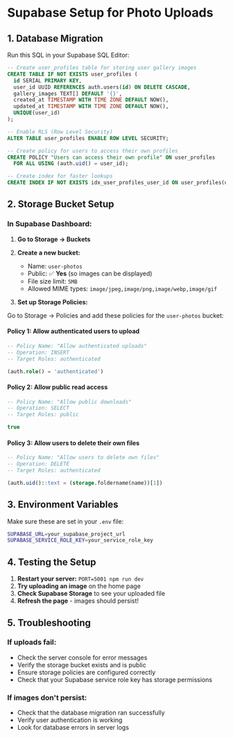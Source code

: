 # Supabase Setup for Photo Uploads

## 1. Database Migration

Run this SQL in your Supabase SQL Editor:

```sql
-- Create user_profiles table for storing user gallery images
CREATE TABLE IF NOT EXISTS user_profiles (
  id SERIAL PRIMARY KEY,
  user_id UUID REFERENCES auth.users(id) ON DELETE CASCADE,
  gallery_images TEXT[] DEFAULT '{}',
  created_at TIMESTAMP WITH TIME ZONE DEFAULT NOW(),
  updated_at TIMESTAMP WITH TIME ZONE DEFAULT NOW(),
  UNIQUE(user_id)
);

-- Enable RLS (Row Level Security)
ALTER TABLE user_profiles ENABLE ROW LEVEL SECURITY;

-- Create policy for users to access their own profiles
CREATE POLICY "Users can access their own profile" ON user_profiles
  FOR ALL USING (auth.uid() = user_id);

-- Create index for faster lookups
CREATE INDEX IF NOT EXISTS idx_user_profiles_user_id ON user_profiles(user_id);
```

## 2. Storage Bucket Setup

### In Supabase Dashboard:

1. **Go to Storage → Buckets**
2. **Create a new bucket:**
   - Name: `user-photos`
   - Public: ✅ **Yes** (so images can be displayed)
   - File size limit: `5MB`
   - Allowed MIME types: `image/jpeg,image/png,image/webp,image/gif`

3. **Set up Storage Policies:**

Go to Storage → Policies and add these policies for the `user-photos` bucket:

#### Policy 1: Allow authenticated users to upload
```sql
-- Policy Name: "Allow authenticated uploads"
-- Operation: INSERT
-- Target Roles: authenticated

(auth.role() = 'authenticated')
```

#### Policy 2: Allow public read access
```sql
-- Policy Name: "Allow public downloads" 
-- Operation: SELECT
-- Target Roles: public

true
```

#### Policy 3: Allow users to delete their own files
```sql
-- Policy Name: "Allow users to delete own files"
-- Operation: DELETE  
-- Target Roles: authenticated

(auth.uid()::text = (storage.foldername(name))[1])
```

## 3. Environment Variables

Make sure these are set in your `.env` file:

```bash
SUPABASE_URL=your_supabase_project_url
SUPABASE_SERVICE_ROLE_KEY=your_service_role_key
```

## 4. Testing the Setup

1. **Restart your server:** `PORT=5001 npm run dev`
2. **Try uploading an image** on the home page
3. **Check Supabase Storage** to see your uploaded file
4. **Refresh the page** - images should persist!

## 5. Troubleshooting

### If uploads fail:
- Check the server console for error messages
- Verify the storage bucket exists and is public
- Ensure storage policies are configured correctly
- Check that your Supabase service role key has storage permissions

### If images don't persist:
- Check that the database migration ran successfully
- Verify user authentication is working
- Look for database errors in server logs 